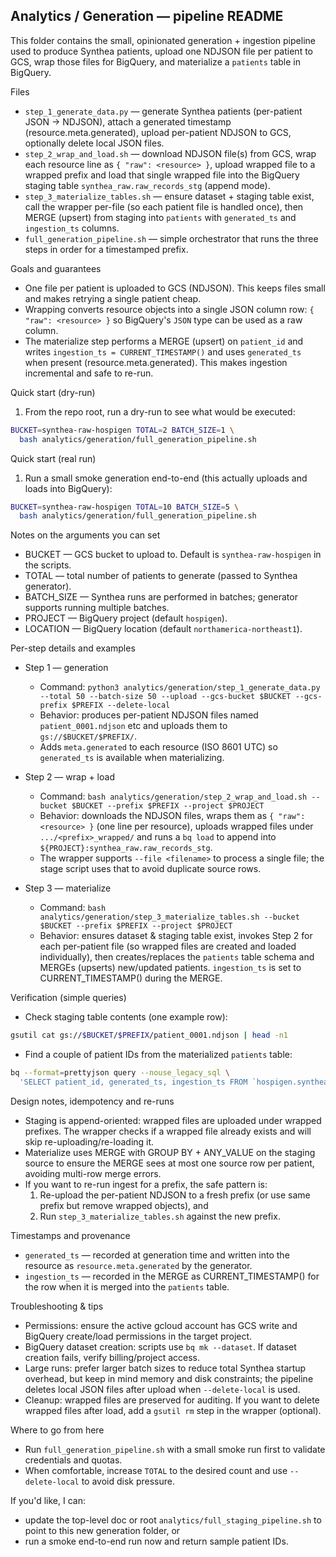 ## Analytics / Generation — pipeline README

This folder contains the small, opinionated generation + ingestion pipeline used to
produce Synthea patients, upload one NDJSON file per patient to GCS, wrap those
files for BigQuery, and materialize a `patients` table in BigQuery.

Files
- `step_1_generate_data.py` — generate Synthea patients (per-patient JSON -> NDJSON), attach a generated timestamp (resource.meta.generated), upload per-patient NDJSON to GCS, optionally delete local JSON files.
- `step_2_wrap_and_load.sh` — download NDJSON file(s) from GCS, wrap each resource line as `{ "raw": <resource> }`, upload wrapped file to a wrapped prefix and load that single wrapped file into the BigQuery staging table `synthea_raw.raw_records_stg` (append mode).
- `step_3_materialize_tables.sh` — ensure dataset + staging table exist, call the wrapper per-file (so each patient file is handled once), then MERGE (upsert) from staging into `patients` with `generated_ts` and `ingestion_ts` columns.
- `full_generation_pipeline.sh` — simple orchestrator that runs the three steps in order for a timestamped prefix.

Goals and guarantees
- One file per patient is uploaded to GCS (NDJSON). This keeps files small and makes retrying a single patient cheap.
- Wrapping converts resource objects into a single JSON column row: `{ "raw": <resource> }` so BigQuery's `JSON` type can be used as a raw column.
- The materialize step performs a MERGE (upsert) on `patient_id` and writes `ingestion_ts = CURRENT_TIMESTAMP()` and uses `generated_ts` when present (resource.meta.generated). This makes ingestion incremental and safe to re-run.

Quick start (dry-run)
1. From the repo root, run a dry-run to see what would be executed:

```bash
BUCKET=synthea-raw-hospigen TOTAL=2 BATCH_SIZE=1 \
  bash analytics/generation/full_generation_pipeline.sh
```

Quick start (real run)
1. Run a small smoke generation end-to-end (this actually uploads and loads into BigQuery):

```bash
BUCKET=synthea-raw-hospigen TOTAL=10 BATCH_SIZE=5 \
  bash analytics/generation/full_generation_pipeline.sh
```

Notes on the arguments you can set
- BUCKET — GCS bucket to upload to. Default is `synthea-raw-hospigen` in the scripts.
- TOTAL — total number of patients to generate (passed to Synthea generator).
- BATCH_SIZE — Synthea runs are performed in batches; generator supports running multiple batches.
- PROJECT — BigQuery project (default `hospigen`).
- LOCATION — BigQuery location (default `northamerica-northeast1`).

Per-step details and examples
- Step 1 — generation
  - Command: `python3 analytics/generation/step_1_generate_data.py --total 50 --batch-size 50 --upload --gcs-bucket $BUCKET --gcs-prefix $PREFIX --delete-local`
  - Behavior: produces per-patient NDJSON files named `patient_0001.ndjson` etc and uploads them to `gs://$BUCKET/$PREFIX/`.
  - Adds `meta.generated` to each resource (ISO 8601 UTC) so `generated_ts` is available when materializing.

- Step 2 — wrap + load
  - Command: `bash analytics/generation/step_2_wrap_and_load.sh --bucket $BUCKET --prefix $PREFIX --project $PROJECT`
  - Behavior: downloads the NDJSON files, wraps them as `{ "raw": <resource> }` (one line per resource), uploads wrapped files under `.../<prefix>_wrapped/` and runs a `bq load` to append into `${PROJECT}:synthea_raw.raw_records_stg`.
  - The wrapper supports `--file <filename>` to process a single file; the stage script uses that to avoid duplicate source rows.

- Step 3 — materialize
  - Command: `bash analytics/generation/step_3_materialize_tables.sh --bucket $BUCKET --prefix $PREFIX --project $PROJECT`
  - Behavior: ensures dataset & staging table exist, invokes Step 2 for each per-patient file (so wrapped files are created and loaded individually), then creates/replaces the `patients` table schema and MERGEs (upserts) new/updated patients. `ingestion_ts` is set to CURRENT_TIMESTAMP() during the MERGE.

Verification (simple queries)
- Check staging table contents (one example row):

```bash
gsutil cat gs://$BUCKET/$PREFIX/patient_0001.ndjson | head -n1
```

- Find a couple of patient IDs from the materialized `patients` table:

```bash
bq --format=prettyjson query --nouse_legacy_sql \
  'SELECT patient_id, generated_ts, ingestion_ts FROM `hospigen.synthea_raw.patients` ORDER BY ingestion_ts DESC LIMIT 5'
```

Design notes, idempotency and re-runs
- Staging is append-oriented: wrapped files are uploaded under wrapped prefixes. The wrapper checks if a wrapped file already exists and will skip re-uploading/re-loading it.
- Materialize uses MERGE with GROUP BY + ANY_VALUE on the staging source to ensure the MERGE sees at most one source row per patient, avoiding multi-row merge errors.
- If you want to re-run ingest for a prefix, the safe pattern is:
  1. Re-upload the per-patient NDJSON to a fresh prefix (or use same prefix but remove wrapped objects), and
  2. Run `step_3_materialize_tables.sh` against the new prefix.

Timestamps and provenance
- `generated_ts` — recorded at generation time and written into the resource as `resource.meta.generated` by the generator.
- `ingestion_ts` — recorded in the MERGE as CURRENT_TIMESTAMP() for the row when it is merged into the `patients` table.

Troubleshooting & tips
- Permissions: ensure the active gcloud account has GCS write and BigQuery create/load permissions in the target project.
- BigQuery dataset creation: scripts use `bq mk --dataset`. If dataset creation fails, verify billing/project access.
- Large runs: prefer larger batch sizes to reduce total Synthea startup overhead, but keep in mind memory and disk constraints; the pipeline deletes local JSON files after upload when `--delete-local` is used.
- Cleanup: wrapped files are preserved for auditing. If you want to delete wrapped files after load, add a `gsutil rm` step in the wrapper (optional).

Where to go from here
- Run `full_generation_pipeline.sh` with a small smoke run first to validate credentials and quotas.
- When comfortable, increase `TOTAL` to the desired count and use `--delete-local` to avoid disk pressure.

If you'd like, I can:
- update the top-level doc or root `analytics/full_staging_pipeline.sh` to point to this new generation folder, or
- run a smoke end-to-end run now and return sample patient IDs.
